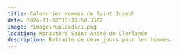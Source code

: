 ```yaml
---
title: Calendrier Hommes de Saint Joseph
date: 2024-11-02T13:30:50.358Z
image: /images/uploads/1.png
location: Monastère Saint André de Clerlande
description: Retraite de deux jours pour les hommes.
---
```

